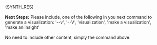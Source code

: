 {SYNTH_RES}
<br>
<br>
**Next Steps:**
Please include, one of the following in you next command to generate a visualization: '--v', '--V', 'visualization', 'make a visualization', 'make an insight'
<br>
<br>
No need to include other content, simply the command above. 